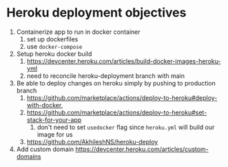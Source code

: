 # Heroku deployment objectives
1. Containerize app to run in docker container
   1. set up dockerfiles
   2. use `docker-compose`
2. Setup heroku docker build
   1. https://devcenter.heroku.com/articles/build-docker-images-heroku-yml
   2. need to reconcile heroku-deployment branch with main
3. Be able to deploy changes on heroku simply by pushing to production branch
   1. https://github.com/marketplace/actions/deploy-to-heroku#deploy-with-docker,
   2. https://github.com/marketplace/actions/deploy-to-heroku#set-stack-for-your-app
      1. don't need to set `usedocker` flag since `heroku.yml` will build our image for us
   3. https://github.com/AkhileshNS/heroku-deploy
4. Add custom domain https://devcenter.heroku.com/articles/custom-domains

